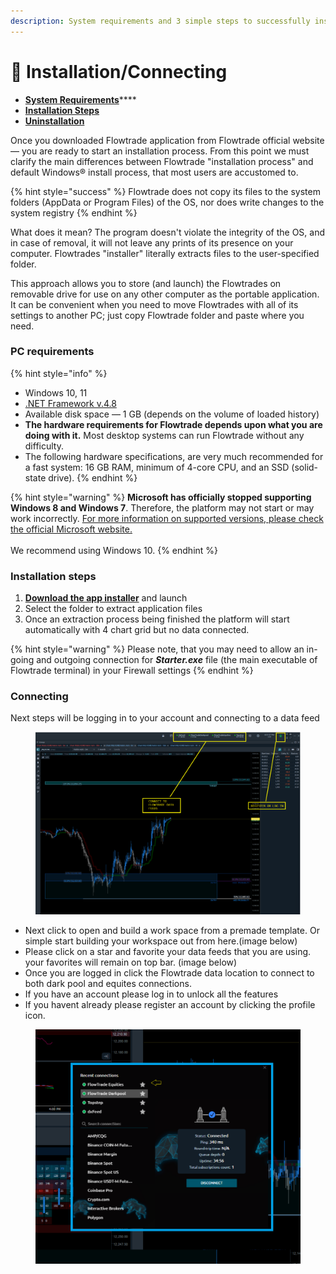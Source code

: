 ```yaml
---
description: System requirements and 3 simple steps to successfully install the platform
---
```


# 💫 Installation/Connecting

* [**System Requirements**](installation.md#pc-requirements)\*\*\*\*
* [**Installation Steps**](installation.md#installation-steps)
* [**Uninstallation**](installation.md#uninstall)

Once you downloaded Flowtrade application from Flowtrade official website — you are ready to start an installation process. From this point we must clarify the main differences between Flowtrade "installation process" and default Windows® install process, that most users are accustomed to.

{% hint style="success" %}
Flowtrade does not copy its files to the system folders (AppData or Program Files) of the OS, nor does write changes to the system registry
{% endhint %}

What does it mean? The program doesn't violate the integrity of the OS, and in case of removal, it will not leave any prints of its presence on your computer. Flowtrades "installer" literally extracts files to the user-specified folder.

This approach allows you to store (and launch) the Flowtrades on removable drive for use on any other computer as the portable application. It can be convenient when you need to move Flowtrades with all of its settings to another PC; just copy Flowtrade folder and paste where you need.

### PC requirements

{% hint style="info" %}
* Windows 10, 11
* [.NET Framework v.4.8](https://dotnet.microsoft.com/download/dotnet-framework/thank-you/net48-web-installer)&#x20;
* Available disk space — 1 GB (depends on the volume of loaded history)
* **The hardware requirements for Flowtrade depends upon what you are doing with it.** Most desktop systems can run Flowtrade without any difficulty.
* The following hardware specifications, are very much recommended for a fast system: 16 GB RAM, minimum of 4-core CPU, and an SSD (solid-state drive).
{% endhint %}

{% hint style="warning" %}
**Microsoft has officially stopped supporting Windows 8 and Windows 7**. Therefore, the platform may not start or may work incorrectly. [For more information on supported versions, please check the official Microsoft website.](https://support.microsoft.com/en-us/help/13853/windows-lifecycle-fact-sheet)\
\
We recommend using Windows 10.
{% endhint %}

### Installation steps

1. [**Download the app installer**](http://flowtrade.live/Download) and launch&#x20;
2. Select the folder to extract application files
3. Once an extraction process being finished the platform will start automatically with 4 chart grid but no data connected.

{% hint style="warning" %}
Please note, that you may need to allow an in-going and outgoing connection for _**Starter.exe**_ file (the main executable of Flowtrade terminal) in your Firewall settings
{% endhint %}

### Connecting

Next steps will be logging in to your account and connecting to a data feed



<figure><img src="../.gitbook/assets/rt.webp" alt=""><figcaption></figcaption></figure>

* Next click to open and build a work space from a premade template. Or simple start building your workspace out from here.(image below)
* Please click on a star and favorite your data feeds that you are using. your favorites will remain on top bar.  (image below)
* Once you are logged in click the Flowtrade data location to connect to both dark pool and equites connections.
* If you have an account please log in to unlock all the features
* If you havent already  please register an account by clicking the profile icon.

<figure><img src="../.gitbook/assets/rtt.png" alt=""><figcaption></figcaption></figure>
